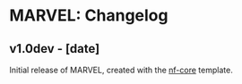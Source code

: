 # MARVEL: Changelog

## v1.0dev - [date]
Initial release of MARVEL, created with the [nf-core](http://nf-co.re/) template.
